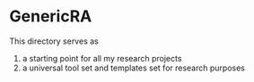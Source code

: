 # GenericRA

This directory serves as

1. a starting point for all my research projects
2. a universal tool set and templates set for research purposes
